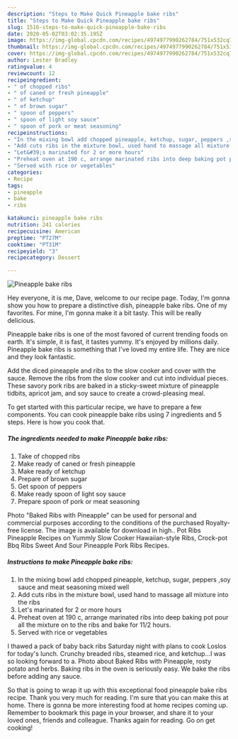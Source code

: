 ```yaml
---
description: "Steps to Make Quick Pineapple bake ribs"
title: "Steps to Make Quick Pineapple bake ribs"
slug: 1516-steps-to-make-quick-pineapple-bake-ribs
date: 2020-05-02T03:02:35.195Z
image: https://img-global.cpcdn.com/recipes/4974977990262784/751x532cq70/pineapple-bake-ribs-recipe-main-photo.jpg
thumbnail: https://img-global.cpcdn.com/recipes/4974977990262784/751x532cq70/pineapple-bake-ribs-recipe-main-photo.jpg
cover: https://img-global.cpcdn.com/recipes/4974977990262784/751x532cq70/pineapple-bake-ribs-recipe-main-photo.jpg
author: Lester Bradley
ratingvalue: 4
reviewcount: 12
recipeingredient:
- " of chopped ribs"
- " of caned or fresh pineapple"
- " of ketchup"
- " of brown sugar"
- " spoon of peppers"
- " spoon of light soy sauce"
- " spoon of pork or meat seasoning"
recipeinstructions:
- "In the mixing bowl add chopped pineapple, ketchup, sugar, peppers ,soy sauce and meat seasoning mixed well"
- "Add cuts ribs in the mixture bowl, used hand to massage all mixture into the ribs"
- "Let&#39;s marinated for 2 or more hours"
- "Preheat oven at 190 c, arrange marinated ribs into deep baking pot pour all the mixture on to the ribs and bake for 11/2 hours."
- "Served with rice or vegetables"
categories:
- Recipe
tags:
- pineapple
- bake
- ribs

katakunci: pineapple bake ribs 
nutrition: 241 calories
recipecuisine: American
preptime: "PT27M"
cooktime: "PT31M"
recipeyield: "3"
recipecategory: Dessert

---
```



![Pineapple bake ribs](https://img-global.cpcdn.com/recipes/4974977990262784/751x532cq70/pineapple-bake-ribs-recipe-main-photo.jpg)

Hey everyone, it is me, Dave, welcome to our recipe page. Today, I'm gonna show you how to prepare a distinctive dish, pineapple bake ribs. One of my favorites. For mine, I'm gonna make it a bit tasty. This will be really delicious.

Pineapple bake ribs is one of the most favored of current trending foods on earth. It's simple, it is fast, it tastes yummy. It's enjoyed by millions daily. Pineapple bake ribs is something that I've loved my entire life. They are nice and they look fantastic.

Add the diced pineapple and ribs to the slow cooker and cover with the sauce. Remove the ribs from the slow cooker and cut into individual pieces. These savory pork ribs are baked in a sticky-sweet mixture of pineapple tidbits, apricot jam, and soy sauce to create a crowd-pleasing meal.


To get started with this particular recipe, we have to prepare a few components. You can cook pineapple bake ribs using 7 ingredients and 5 steps. Here is how you cook that.

<!--inarticleads1-->

##### The ingredients needed to make Pineapple bake ribs:

1. Take  of chopped ribs
1. Make ready  of caned or fresh pineapple
1. Make ready  of ketchup
1. Prepare  of brown sugar
1. Get  spoon of peppers
1. Make ready  spoon of light soy sauce
1. Prepare  spoon of pork or meat seasoning


Photo &#34;Baked Ribs with Pineapple&#34; can be used for personal and commercial purposes according to the conditions of the purchased Royalty-free license. The image is available for download in high.. Pot Ribs Pineapple Recipes on Yummly Slow Cooker Hawaiian-style Ribs, Crock-pot Bbq Ribs Sweet And Sour Pineapple Pork Ribs Recipes. 

<!--inarticleads2-->

##### Instructions to make Pineapple bake ribs:

1. In the mixing bowl add chopped pineapple, ketchup, sugar, peppers ,soy sauce and meat seasoning mixed well
1. Add cuts ribs in the mixture bowl, used hand to massage all mixture into the ribs
1. Let&#39;s marinated for 2 or more hours
1. Preheat oven at 190 c, arrange marinated ribs into deep baking pot pour all the mixture on to the ribs and bake for 11/2 hours.
1. Served with rice or vegetables


I thawed a pack of baby back ribs Saturday night with plans to cook Loslos for today&#39;s lunch. Crunchy breaded ribs, steamed rice, and ketchup…I was so looking forward to a. Photo about Baked Ribs with Pineapple, rosty potato and herbs. Baking ribs in the oven is seriously easy. We bake the ribs before adding any sauce. 

So that is going to wrap it up with this exceptional food pineapple bake ribs recipe. Thank you very much for reading. I'm sure that you can make this at home. There is gonna be more interesting food at home recipes coming up. Remember to bookmark this page in your browser, and share it to your loved ones, friends and colleague. Thanks again for reading. Go on get cooking!
